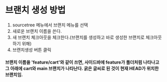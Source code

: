 # 브랜치 생성 방법
1. sourcetree 메뉴에서 브랜치 메뉴를 선택
2. 새로운 브랜치 이름을 쓴다.
3. 새 브랜치 체크아웃을 체크한다.(브랜치를 생성하고 바로 생성한 브랜치로 체크아웃하기 위해)
4. 브랜치생성 버튼 클릭

#### 브랜치 이름을 'feature/cart'와 같이 쓰면, 사이드바에 feature가 폴더처럼 나타나고 그 아래에 cart와 main 브랜치가 나타난다. 굵은 글씨로 된 것이 현재 HEAD가 위치한 브랜치임.
